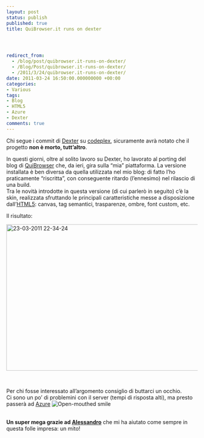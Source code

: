 ```yaml
---
layout: post
status: publish
published: true
title: QuiBrowser.it runs on dexter




redirect_from: 
  - /blog/post/quibrowser.it-runs-on-dexter/
  - /Blog/Post/quibrowser.it-runs-on-dexter/
  - /2011/3/24/quibrowser.it-runs-on-dexter/
date: 2011-03-24 16:50:00.000000000 +00:00
categories:
- Various
tags:
- Blog
- HTML5
- Azure
- Dexter
comments: true
---
```

<p>Chi segue i commit di <a title="Dexter Blog Engine Official Site" href="http://dexterblogengine.com/" target="_blank">Dexter</a> su <a href="http://dexterblogengine.codeplex.com/" target="_blank">codeplex</a>, sicuramente avrà notato che il progetto <strong>non è morto, tutt’altro</strong>.</p>  <p>In questi giorni, oltre al solito lavoro su Dexter, ho lavorato al porting del blog di <a href="http://quibrowser.it" target="_blank">QuiBrowser</a> che, da ieri, gira sulla “mia” piattaforma. La versione installata è ben diversa da quella utilizzata nel mio blog: di fatto l’ho praticamente “riscritta”, con conseguente ritardo (l’ennesimo) nel rilascio di una build.     <br />Tra le novità introdotte in questa versione (di cui parlerò in seguito) c’è la skin, realizzata sfruttando le principali caratteristiche messe a disposizione dall’<a title="Post about HTML5" href="http://tostring.it/tags/archive/html5" target="_blank">HTML5</a>: canvas, tag semantici, trasparenze, ombre, font custom, etc.</p>  <p>Il risultato:</p>  <p><a href="http://www.quibrowser.it/" target="_blank"><img style="background-image: none; border-right-width: 0px; padding-left: 0px; padding-right: 0px; display: inline; border-top-width: 0px; border-bottom-width: 0px; border-left-width: 0px; padding-top: 0px" title="23-03-2011 22-34-24" border="0" alt="23-03-2011 22-34-24" src="http://www.tostring.it/UserFiles/imperugo/23-03-2011%2022-34-24_5.gif" width="640" height="386" /></a></p>  <p>&#160;</p>  <p>Per chi fosse interessato all’argomento consiglio di buttarci un occhio.    <br />Ci sono un po’ di problemini con il server (tempi di risposta alti), ma presto passerà ad <a title="Azure" href="http://tostring.it/tags/archive/azure" target="_blank">Azure</a>&#160;<img style="border-bottom-style: none; border-left-style: none; border-top-style: none; border-right-style: none" class="wlEmoticon wlEmoticon-openmouthedsmile" alt="Open-mouthed smile" src="http://www.tostring.it/UserFiles/imperugo/wlEmoticon-openmouthedsmile_2.png" /></p>  <p>   <br /><strong>Un super mega grazie ad </strong><a title="Alessandro Giorgetti&#39;s Blog" href="http://www.primordialcode.com/" rel="nofollow" target="_blank"><strong>Alessandro</strong></a> che mi ha aiutato come sempre in questa folle impresa: un mito!</p>
